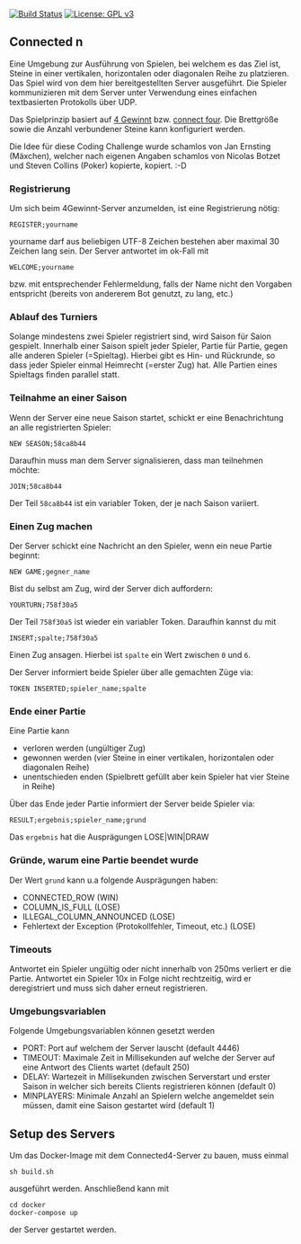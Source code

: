 [![Build Status](https://travis-ci.org/fiduciagad/connected-n.svg?branch=master)](https://travis-ci.org/fiduciagad/connected-n)
[![License: GPL v3](https://img.shields.io/badge/License-GPLv3-blue.svg)](https://www.gnu.org/licenses/gpl-3.0)

## Connected n
Eine Umgebung zur Ausführung von Spielen, bei welchem es das Ziel ist, Steine in einer vertikalen, horizontalen oder diagonalen Reihe zu platzieren. Das Spiel wird von dem hier bereitgestellten Server ausgeführt. Die Spieler kommunizieren mit dem Server unter Verwendung eines einfachen textbasierten Protokolls über UDP.

Das Spielprinzip basiert auf [4 Gewinnt](https://de.wikipedia.org/wiki/Vier_gewinnt) bzw. [connect four](https://en.wikipedia.org/wiki/Connect_Four). Die Brettgröße sowie die Anzahl verbundener Steine kann konfiguriert werden. 

Die Idee für diese Coding Challenge wurde schamlos von Jan Ernsting (Mäxchen), welcher nach eigenen Angaben schamlos von Nicolas Botzet und Steven Collins (Poker) kopierte, kopiert. :-D

### Registrierung

Um sich beim 4Gewinnt-Server anzumelden, ist eine Registrierung nötig:

```
REGISTER;yourname
```

yourname darf aus beliebigen UTF-8 Zeichen bestehen aber maximal 30 Zeichen lang sein. 
Der Server antwortet im ok-Fall mit 
```
WELCOME;yourname
```
bzw. mit entsprechender Fehlermeldung, falls der Name nicht den Vorgaben entspricht (bereits von andererem Bot genutzt, zu lang, etc.)

### Ablauf des Turniers
Solange mindestens zwei Spieler registriert sind, wird Saison für Saion gespielt.
Innerhalb einer Saison spielt jeder Spieler, Partie für Partie, gegen alle anderen Spieler (=Spieltag).
Hierbei gibt es Hin- und Rückrunde, so dass jeder Spieler einmal Heimrecht (=erster Zug) hat.
Alle Partien eines Spieltags finden parallel statt. 

### Teilnahme an einer Saison
Wenn der Server eine neue Saison startet, schickt er eine Benachrichtung an alle
registrierten Spieler:

```
NEW SEASON;58ca8b44
```

Daraufhin muss man dem Server signalisieren, dass man teilnehmen möchte:

```
JOIN;58ca8b44
```

Der Teil ```58ca8b44``` ist ein variabler Token, der je nach Saison variiert.

### Einen Zug machen
Der Server schickt eine Nachricht an den Spieler, wenn ein neue Partie beginnt:
```
NEW GAME;gegner_name
```
Bist du selbst am Zug, wird der Server dich auffordern:
```
YOURTURN;758f30a5
```
Der Teil ```758f30a5``` ist wieder ein variabler Token.
Daraufhin kannst du mit
```
INSERT;spalte;758f30a5
```
Einen Zug ansagen. Hierbei ist ```spalte``` ein Wert zwischen ```0``` und ```6```.

Der Server informiert beide Spieler über alle gemachten Züge via:
```
TOKEN INSERTED;spieler_name;spalte
```

### Ende einer Partie
Eine Partie kann
- verloren werden (ungültiger Zug)
- gewonnen werden (vier Steine in einer vertikalen, horizontalen oder diagonalen Reihe)
- unentschieden enden (Spielbrett gefüllt aber kein Spieler hat vier Steine in Reihe)

Über das Ende jeder Partie informiert der Server beide Spieler via:
```
RESULT;ergebnis;spieler_name;grund
```
Das ```ergebnis``` hat die Ausprägungen LOSE|WIN|DRAW

### Gründe, warum eine Partie beendet wurde
Der Wert ```grund``` kann u.a folgende Ausprägungen haben: 
- CONNECTED_ROW (WIN)
- COLUMN_IS_FULL (LOSE)
- ILLEGAL_COLUMN_ANNOUNCED (LOSE)
- Fehlertext der Exception (Protokollfehler, Timeout, etc.) (LOSE)

### Timeouts
Antwortet ein Spieler ungültig oder nicht innerhalb von 250ms verliert er die Partie. Antwortet ein Spieler 10x in Folge nicht rechtzeitig, wird er deregistriert und muss sich daher erneut registrieren. 

### Umgebungsvariablen
Folgende Umgebungsvariablen können gesetzt werden
- PORT: Port auf welchem der Server lauscht (default 4446)
- TIMEOUT: Maximale Zeit in Millisekunden auf welche der Server auf eine Antwort des Clients wartet (default 250)
- DELAY: Wartezeit in Millisekunden zwischen Serverstart und erster Saison in welcher sich bereits Clients registrieren können (default 0)
- MINPLAYERS: Minimale Anzahl an Spielern welche angemeldet sein müssen, damit eine Saison gestartet wird (default 1)

## Setup des Servers
Um das Docker-Image mit dem Connected4-Server zu bauen, muss einmal 
```
sh build.sh
```

ausgeführt werden.
Anschließend kann mit 
```
cd docker
docker-compose up 
```
der Server gestartet werden.
